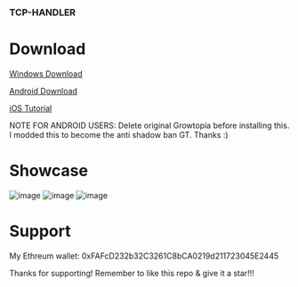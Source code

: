 ### TCP-HANDLER

# Download
[Windows Download](https://github.com/TCP-HANDLER/TCP-HANDLER/releases/download/Official/TCP-Handler.exe)

[Android Download](https://github.com/TCP-HANDLER/TCP-HANDLER/releases/download/Official/ModdedGT.apk)

[iOS Tutorial](https://github.com/TCP-HANDLER/TCP-HANDLER/blob/main/iOS-Steps.md)


NOTE FOR ANDROID USERS: Delete original Growtopia before installing this. I modded this to become the anti shadow ban GT. Thanks :)

# Showcase
![image](https://cdn.discordapp.com/attachments/1195799685093412995/1195800547521998958/resetall.png?ex=65b54f0b&is=65a2da0b&hm=a81988da52aae30ebf14bda40583bf064c3cc6bc4ced9955062f634e2493e82a&)
![image](https://cdn.discordapp.com/attachments/1195799685093412995/1195800547278721175/option_2.png?ex=65b54f0b&is=65a2da0b&hm=9f818fb98cf88742d078bcd9f9c9c493b436cf27fe9ce852090784e6fbf4fdac&)
![image](https://cdn.discordapp.com/attachments/1195799685093412995/1195800547056427108/optino_3.png?ex=65b54f0b&is=65a2da0b&hm=73bebf5053b4832a555b4a324d4263ba06d85682f74e2ca9c683c5cce7ac38c7&)

# Support

My Ethreum wallet: 0xFAFcD232b32C3261C8bCA0219d211723045E2445

Thanks for supporting! Remember to like this repo & give it a star!!!


